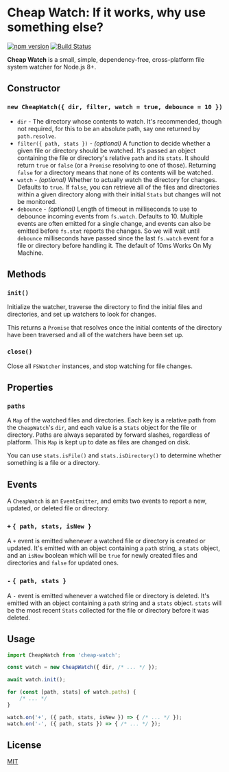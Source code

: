 # Cheap Watch: If it works, why use something else?

[![npm version](https://img.shields.io/npm/v/cheap-watch.svg?style=flat-square)](https://www.npmjs.com/package/cheap-watch) [![Build Status](https://travis-ci.org/Conduitry/cheap-watch.svg?branch=master)](https://travis-ci.org/Conduitry/cheap-watch)

**Cheap Watch** is a small, simple, dependency-free, cross-platform file system watcher for Node.js 8+.

## Constructor

### `new CheapWatch({ dir, filter, watch = true, debounce = 10 })`

- `dir` - The directory whose contents to watch. It's recommended, though not required, for this to be an absolute path, say one returned by `path.resolve`.
- `filter({ path, stats })` - _(optional)_ A function to decide whether a given file or directory should be watched. It's passed an object containing the file or directory's relative `path` and its `stats`. It should return `true` or `false` (or a `Promise` resolving to one of those). Returning `false` for a directory means that none of its contents will be watched.
- `watch` - _(optional)_ Whether to actually watch the directory for changes. Defaults to `true`. If `false`, you can retrieve all of the files and directories within a given directory along with their initial `Stats` but changes will not be monitored.
- `debounce` - _(optional)_ Length of timeout in milliseconds to use to debounce incoming events from `fs.watch`. Defaults to 10. Multiple events are often emitted for a single change, and events can also be emitted before `fs.stat` reports the changes. So we will wait until `debounce` milliseconds have passed since the last `fs.watch` event for a file or directory before handling it. The default of 10ms Works On My Machine.

## Methods

### `init()`

Initialize the watcher, traverse the directory to find the initial files and directories, and set up watchers to look for changes.

This returns a `Promise` that resolves once the initial contents of the directory have been traversed and all of the watchers have been set up.

### `close()`

Close all `FSWatcher` instances, and stop watching for file changes.

## Properties

### `paths`

A `Map` of the watched files and directories. Each key is a relative path from the `CheapWatch`'s `dir`, and each value is a `Stats` object for the file or directory. Paths are always separated by forward slashes, regardless of platform. This `Map` is kept up to date as files are changed on disk.

You can use `stats.isFile()` and `stats.isDirectory()` to determine whether something is a file or a directory.

## Events

A `CheapWatch` is an `EventEmitter`, and emits two events to report a new, updated, or deleted file or directory.

### `+` `{ path, stats, isNew }`

A `+` event is emitted whenever a watched file or directory is created or updated. It's emitted with an object containing a `path` string, a `stats` object, and an `isNew` boolean which will be `true` for newly created files and directories and `false` for updated ones.

### `-` `{ path, stats }`

A `-` event is emitted whenever a watched file or directory is deleted. It's emitted with an object containing a `path` string and a `stats` object. `stats` will be the most recent `Stats` collected for the file or directory before it was deleted.

## Usage

```javascript
import CheapWatch from 'cheap-watch';

const watch = new CheapWatch({ dir, /* ... */ });

await watch.init();

for (const [path, stats] of watch.paths) {
	/* ... */
}

watch.on('+', ({ path, stats, isNew }) => { /* ... */ });
watch.on('-', ({ path, stats }) => { /* ... */ });
```

## License

[MIT](LICENSE)
